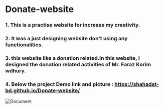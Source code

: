 # Donate-website
### 1. This is a practise website for increase my creativity.
### 2. It was a just designing website don't using any functionalities. 
### 3. this website like a donation related.In this website, I designed the donation related activities of Mr. Faraz Korim wdhury.  
### 4. Below the project Demo link and picture : https://shahadat-bd.github.io/Donate-website/
![Document](https://github.com/Shahadat-BD/Donate-website/assets/136887368/36107bb8-8dd8-4708-949b-6b76c01b80ee)
